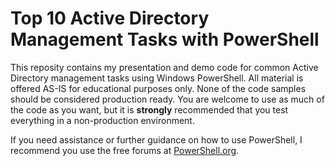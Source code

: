 # Top 10 Active Directory Management Tasks with PowerShell

This reposity contains my presentation and demo code for common Active Directory management tasks using Windows PowerShell. All material is offered AS-IS for educational purposes only. None of the code samples should be considered production ready. You are welcome to use as much of the code as you want, but it is __strongly__ recommended that you test everything in a non-production environment.

If you need assistance or further guidance on how to use PowerShell, I recommend you use the free forums at [PowerShell.org](https://powershell.org/forums/).
